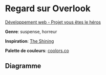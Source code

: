 # Regard sur Overlook

[Développement web - Projet vous êtes le héros](https://smnarnold.com/projets/vous-etes-le-heros)

**Genre**: suspense, horreur

**Inspiration**: [The Shining](https://www.imdb.com/title/tt0081505/)

**Palette de couleurs**: [coolors.co](https://coolors.co/452103-690500-fbf2c0-dc7f2e-000000)

## Diagramme 
